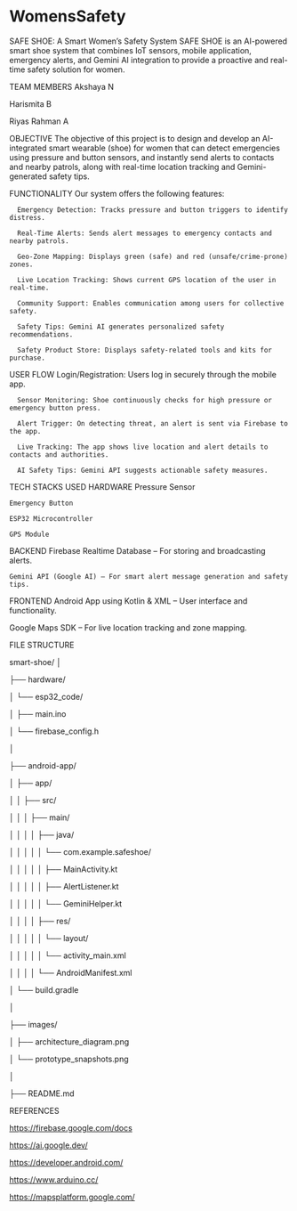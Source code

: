 # WomensSafety

SAFE SHOE: A Smart Women’s Safety System
      SAFE SHOE is an AI-powered smart shoe system that combines IoT sensors, mobile application, emergency alerts, and Gemini AI integration to provide a proactive and real-time safety solution for women.

TEAM MEMBERS
Akshaya N

Harismita B

Riyas Rahman A

OBJECTIVE
      The objective of this project is to design and develop an AI-integrated smart wearable (shoe) for women that can detect emergencies using pressure and button sensors, and instantly send alerts to contacts and nearby patrols, along with real-time location tracking and Gemini-generated safety tips.

FUNCTIONALITY
      Our system offers the following features:
      
      Emergency Detection: Tracks pressure and button triggers to identify distress.
      
      Real-Time Alerts: Sends alert messages to emergency contacts and nearby patrols.
      
      Geo-Zone Mapping: Displays green (safe) and red (unsafe/crime-prone) zones.
      
      Live Location Tracking: Shows current GPS location of the user in real-time.
      
      Community Support: Enables communication among users for collective safety.
      
      Safety Tips: Gemini AI generates personalized safety recommendations.
      
      Safety Product Store: Displays safety-related tools and kits for purchase.

USER FLOW
      Login/Registration: Users log in securely through the mobile app.
      
      Sensor Monitoring: Shoe continuously checks for high pressure or emergency button press.
      
      Alert Trigger: On detecting threat, an alert is sent via Firebase to the app.
      
      Live Tracking: The app shows live location and alert details to contacts and authorities.
      
      AI Safety Tips: Gemini API suggests actionable safety measures.

TECH STACKS USED
  HARDWARE
    Pressure Sensor
    
    Emergency Button
    
    ESP32 Microcontroller
    
    GPS Module

  BACKEND
    Firebase Realtime Database – For storing and broadcasting alerts.
    
    Gemini API (Google AI) – For smart alert message generation and safety tips.

  FRONTEND
    Android App using Kotlin & XML – User interface and functionality.

  Google Maps SDK – For live location tracking and zone mapping.

FILE STRUCTURE

smart-shoe/
│

├── hardware/

│   └── esp32_code/

│       ├── main.ino

│       └── firebase_config.h

│

├── android-app/

│   ├── app/

│   │   ├── src/

│   │   │   ├── main/

│   │   │   │   ├── java/

│   │   │   │   │   └── com.example.safeshoe/

│   │   │   │   │       ├── MainActivity.kt

│   │   │   │   │       ├── AlertListener.kt

│   │   │   │   │       └── GeminiHelper.kt

│   │   │   │   ├── res/

│   │   │   │   │   └── layout/

│   │   │   │   │       └── activity_main.xml

│   │   │   │   └── AndroidManifest.xml

│   └── build.gradle

│

├── images/

│   ├── architecture_diagram.png

│   └── prototype_snapshots.png

│

├── README.md


REFERENCES

https://firebase.google.com/docs

https://ai.google.dev/

https://developer.android.com/

https://www.arduino.cc/

https://mapsplatform.google.com/


